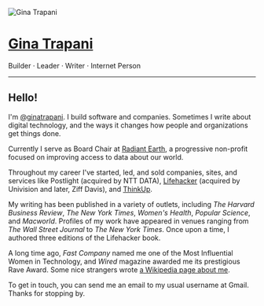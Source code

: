 ![Gina Trapani](https://1.gravatar.com/avatar/44230311a3dcd684b6c5f81bf2ec9f60?s=200&d=mm&r=g)

# [Gina Trapani](/)

Builder · Leader · Writer · Internet Person

---

## Hello!

I'm [@ginatrapani](https://www.linkedin.com/in/ginatrapani/). I build software and companies. Sometimes I write about digital technology, and the ways it changes how people and organizations get things done.

Currently I serve as Board Chair at [Radiant Earth](https://radiant.earth/), a progressive non-profit focused on improving access to data about our world.

Throughout my career I've started, led, and sold companies, sites, and services like Postlight (acquired by NTT DATA), [Lifehacker](http://lifehacker.com) (acquired by Univision and later, Ziff Davis), and [ThinkUp](http://www.nytimes.com/2015/01/01/technology/personaltech/thinkup-helps-the-social-network-user-see-the-online-self.html?_r=0).

My writing has been published in a variety of outlets, including _The Harvard Business Review_, _The New York Times_, _Women's Health_, _Popular Science_, and _Macworld_. Profiles of my work have appeared in venues ranging from _The Wall Street Journal_ to _The New York Times_. Once upon a time, I authored three editions of the Lifehacker book.

A long time ago, _Fast Company_ named me one of the Most Influential Women in Technology, and _Wired_ magazine awarded me its prestigious Rave Award. Some nice strangers wrote [a Wikipedia page about me](http://en.wikipedia.org/wiki/Gina_Trapani).

To get in touch, you can send me an email to my usual username at Gmail. Thanks for stopping by.
